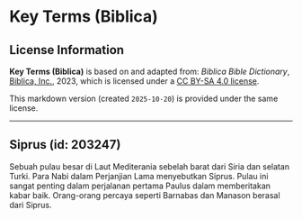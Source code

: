 # Key Terms (Biblica)

## License Information

**Key Terms (Biblica)** is based on and adapted from: _Biblica Bible Dictionary_, [Biblica, Inc.](https://www.biblica.com/), 2023, which is licensed under a [CC BY-SA 4.0 license](https://creativecommons.org/licenses/by-sa/4.0/legalcode.en).

This markdown version (created `2025-10-20`) is provided under the same license.



--------------------------------

## Siprus (id: 203247)

Sebuah pulau besar di Laut Mediterania sebelah barat dari Siria dan selatan Turki. Para Nabi dalam Perjanjian Lama menyebutkan Siprus. Pulau ini sangat penting dalam perjalanan pertama Paulus dalam memberitakan kabar baik. Orang\-orang percaya seperti Barnabas dan Manason berasal dari Siprus. 


